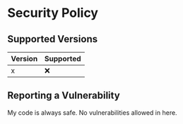 # Security Policy

## Supported Versions

| Version | Supported          |
| ------- | ------------------ |
| x       | :x:                |


## Reporting a Vulnerability

My code is always safe. No vulnerabilities allowed in here.
